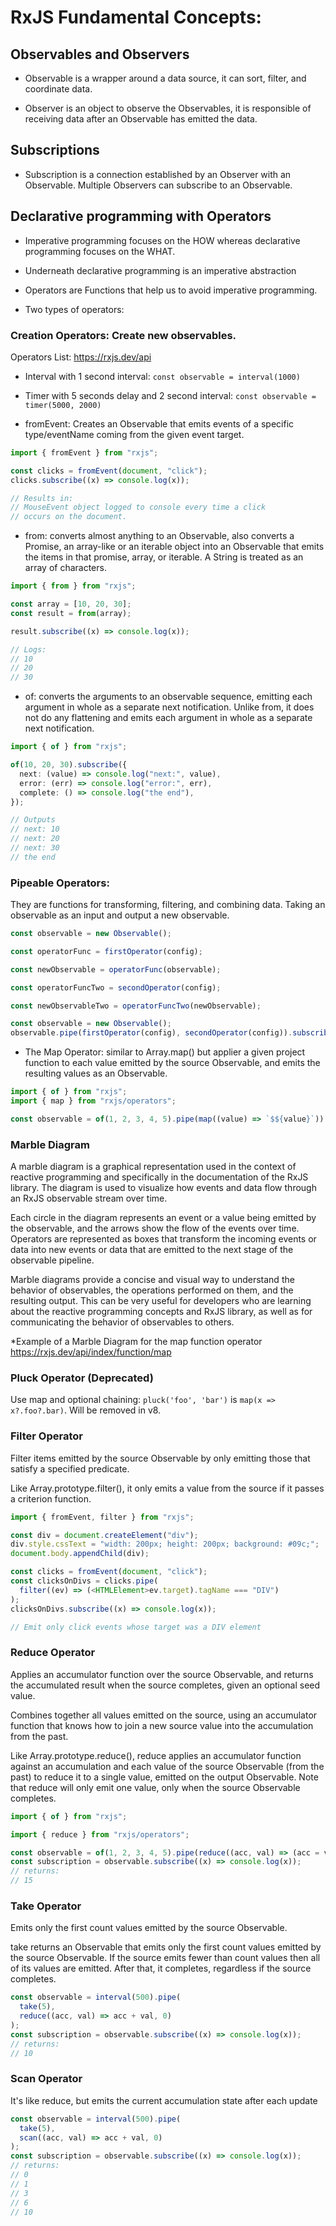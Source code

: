 # RxJS Fundamental Concepts:

## Observables and Observers

- Observable is a wrapper around a data source, it can sort, filter, and coordinate data.

- Observer is an object to observe the Observables, it is responsible of receiving data after an Observable has emitted the data.

## Subscriptions

- Subscription is a connection established by an Observer with an Observable. Multiple Observers can subscribe to an Observable.

## Declarative programming with Operators

- Imperative programming focuses on the HOW whereas declarative programming focuses on the WHAT.

- Underneath declarative programming is an imperative abstraction

- Operators are Functions that help us to avoid imperative programming.

- Two types of operators:

### Creation Operators: Create new observables.

Operators List: https://rxjs.dev/api

- Interval with 1 second interval:
  `const observable = interval(1000)`

- Timer with 5 seconds delay and 2 second interval:
  `const observable = timer(5000, 2000)`

- fromEvent: Creates an Observable that emits events of a specific type/eventName coming from the given event target.

```ts
import { fromEvent } from "rxjs";

const clicks = fromEvent(document, "click");
clicks.subscribe((x) => console.log(x));

// Results in:
// MouseEvent object logged to console every time a click
// occurs on the document.
```

- from: converts almost anything to an Observable, also converts a Promise, an array-like or an iterable object into an Observable that emits the items in that promise, array, or iterable. A String is treated as an array of characters.

```ts
import { from } from "rxjs";

const array = [10, 20, 30];
const result = from(array);

result.subscribe((x) => console.log(x));

// Logs:
// 10
// 20
// 30
```

- of: converts the arguments to an observable sequence, emitting each argument in whole as a separate next notification. Unlike from, it does not do any flattening and emits each argument in whole as a separate next notification.

```ts
import { of } from "rxjs";

of(10, 20, 30).subscribe({
  next: (value) => console.log("next:", value),
  error: (err) => console.log("error:", err),
  complete: () => console.log("the end"),
});

// Outputs
// next: 10
// next: 20
// next: 30
// the end
```

### Pipeable Operators:

They are functions for transforming, filtering, and combining data. Taking an observable as an input and output a new observable.

```ts
const observable = new Observable();

const operatorFunc = firstOperator(config);

const newObservable = operatorFunc(observable);

const operatorFuncTwo = secondOperator(config);

const newObservableTwo = operatorFuncTwo(newObservable);
```

```ts
const observable = new Observable();
observable.pipe(firstOperator(config), secondOperator(config)).subscribe();
```

- The Map Operator: similar to Array.map() but applier a given project function to each value emitted by the source Observable, and emits the resulting values as an Observable.

```ts
import { of } from "rxjs";
import { map } from "rxjs/operators";

const observable = of(1, 2, 3, 4, 5).pipe(map((value) => `$${value}`));
```

### Marble Diagram

A marble diagram is a graphical representation used in the context of reactive programming and specifically in the documentation of the RxJS library. The diagram is used to visualize how events and data flow through an RxJS observable stream over time.

Each circle in the diagram represents an event or a value being emitted by the observable, and the arrows show the flow of the events over time. Operators are represented as boxes that transform the incoming events or data into new events or data that are emitted to the next stage of the observable pipeline.

Marble diagrams provide a concise and visual way to understand the behavior of observables, the operations performed on them, and the resulting output. This can be very useful for developers who are learning about the reactive programming concepts and RxJS library, as well as for communicating the behavior of observables to others.

\*Example of a Marble Diagram for the map function operator https://rxjs.dev/api/index/function/map

### Pluck Operator (Deprecated)

Use map and optional chaining: `pluck('foo', 'bar')` is `map(x => x?.foo?.bar)`. Will be removed in v8.

### Filter Operator

Filter items emitted by the source Observable by only emitting those that satisfy a specified predicate.

Like Array.prototype.filter(), it only emits a value from the source if it passes a criterion function.

```ts
import { fromEvent, filter } from "rxjs";

const div = document.createElement("div");
div.style.cssText = "width: 200px; height: 200px; background: #09c;";
document.body.appendChild(div);

const clicks = fromEvent(document, "click");
const clicksOnDivs = clicks.pipe(
  filter((ev) => (<HTMLElement>ev.target).tagName === "DIV")
);
clicksOnDivs.subscribe((x) => console.log(x));

// Emit only click events whose target was a DIV element
```

### Reduce Operator

Applies an accumulator function over the source Observable, and returns the accumulated result when the source completes, given an optional seed value.

Combines together all values emitted on the source, using an accumulator function that knows how to join a new source value into the accumulation from the past.

Like Array.prototype.reduce(), reduce applies an accumulator function against an accumulation and each value of the source Observable (from the past) to reduce it to a single value, emitted on the output Observable. Note that reduce will only emit one value, only when the source Observable completes.

```ts
import { of } from "rxjs";

import { reduce } from "rxjs/operators";

const observable = of(1, 2, 3, 4, 5).pipe(reduce((acc, val) => (acc = val), 0));
const subscription = observable.subscribe((x) => console.log(x));
// returns:
// 15
```

### Take Operator

Emits only the first count values emitted by the source Observable.

take returns an Observable that emits only the first count values emitted by the source Observable. If the source emits fewer than count values then all of its values are emitted. After that, it completes, regardless if the source completes.

```ts
const observable = interval(500).pipe(
  take(5),
  reduce((acc, val) => acc + val, 0)
);
const subscription = observable.subscribe((x) => console.log(x));
// returns:
// 10
```

### Scan Operator

It's like reduce, but emits the current accumulation state after each update

```ts
const observable = interval(500).pipe(
  take(5),
  scan((acc, val) => acc + val, 0)
);
const subscription = observable.subscribe((x) => console.log(x));
// returns:
// 0
// 1
// 3
// 6
// 10
```
